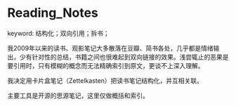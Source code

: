 # Reading_Notes

keyword: 结构化；双向引用；拆书；

我2009年以来的读书、观影笔记大多散落在豆瓣、简书各处，几乎都是情绪输出，少有针对性的总结，书籍之间也很难起到双向链接的效果。浅尝辄止的恶果是要引用时，只有模糊的概念而无法精确索引到原文，更谈不上深入理解。

我决定用卡片盒笔记（Zettelkasten）把读书笔记结构化，并互相关联。

主要工具是开源的思源笔记，这里仅做概括和索引。
